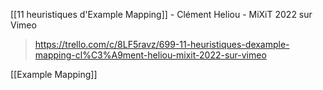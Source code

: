  [[11 heuristiques d'Example Mapping]] - Clément Heliou - MiXiT 2022 sur Vimeo

> https://trello.com/c/8LF5ravz/699-11-heuristiques-dexample-mapping-cl%C3%A9ment-heliou-mixit-2022-sur-vimeo


[[Example Mapping]]
